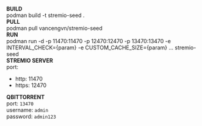 **BUILD**  
podman build -t stremio-seed .  
**PULL**  
podman pull vancengvn/stremio-seed  
**RUN**  
podman run -d -p 11470:11470 -p 12470:12470 -p 13470:13470 -e INTERVAL_CHECK={param} -e CUSTOM_CACHE_SIZE={param} ... stremio-seed  
**STREMIO SERVER**  
port:  
- http: 11470  
- https: 12470  

**QBITTORRENT**  
port: `13470`  
username: `admin`  
password: `admin123`  